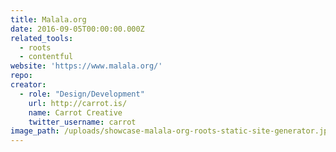 ```yaml
---
title: Malala.org
date: 2016-09-05T00:00:00.000Z
related_tools:
  - roots
  - contentful
website: 'https://www.malala.org/'
repo:
creator:
  - role: "Design/Development"
    url: http://carrot.is/
    name: Carrot Creative
    twitter_username: carrot
image_path: /uploads/showcase-malala-org-roots-static-site-generator.jpg
---
```

